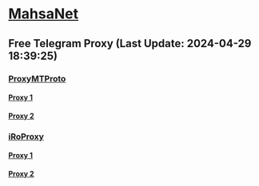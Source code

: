 
# [MahsaNet](https://t.me/mahsa_net)
## Free Telegram Proxy (Last Update: 2024-04-29 18:39:25)
### [ProxyMTProto](https://t.me/ProxyMTProto)
#### [Proxy 1](tg://proxy?server=88.99.99.182&port=7443&secret=FgMBAgABAAH8AwOG4kw63QBQ)
#### [Proxy 2](tg://proxy?server=5.9.112.66&port=7443&secret=FgMBAgABAAH8AwOG4kw63QBQ)
### [iRoProxy](https://t.me/iRoProxy)
#### [Proxy 1](tg://proxy?server=194.120.230.174&port=4433&secret=FgMBAgABAAH8AwOG4kw63Q%3D%3D)
#### [Proxy 2](tg://proxy?server=194.120.230.206&port=4433&secret=FgMBAgABAAH8AwOG4kw63Q%3D%3D)

    
